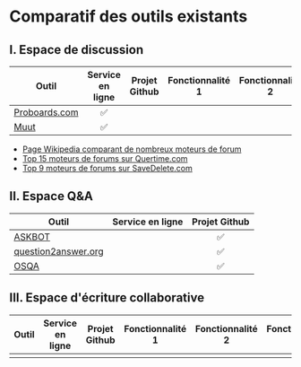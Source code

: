 Comparatif des outils existants
==


## I. Espace de discussion

| Outil                                       |  Service en ligne   | Projet Github |   Fonctionnalité 1 | Fonctionnalité 2 | Fonctionnalité 3 |
|----------------------------------------------|:--------------------:|:---------------:|:-----------------:|:----------------:|:----------------:|
| [Proboards.com](https://www.proboards.com)      | :white_check_mark: | | | | |
| [Muut](https://muut.com)                       | :white_check_mark: | | | | |

* [Page Wikipedia comparant de nombreux moteurs de forum](https://en.m.wikipedia.org/wiki/Comparison_of_Internet_forum_software)
* [Top 15 moteurs de forums sur Quertime.com](http://www.quertime.com/article/15-best-online-forum-platforms-software-free-and-paid/)
* [Top 9 moteurs de forums sur SaveDelete.com](http://savedelete.com/software/best-forum-software-free-and-paid/14592/)

## II. Espace Q&A

| Outil                                       |  Service en ligne   | Projet Github |
|----------------------------------------------|:--------------------:|:--------------------:|
| [ASKBOT](https://askbot.com)                |                    | :white_check_mark:|
| [question2answer.org](http://www.question2answer.org)|           | :white_check_mark:|
| [OSQA](http://www.osqa.net)                 |                    | :white_check_mark:|



## III. Espace d'écriture collaborative

| Outil                                       |  Service en ligne   | Projet Github |   Fonctionnalité 1 |Fonctionnalité 2 |Fonctionnalité 3 |
|----------------------------------------------|:--------------------:|:--------------------:|:-----------------:|:----------------:|:----------------:|
|||||||
